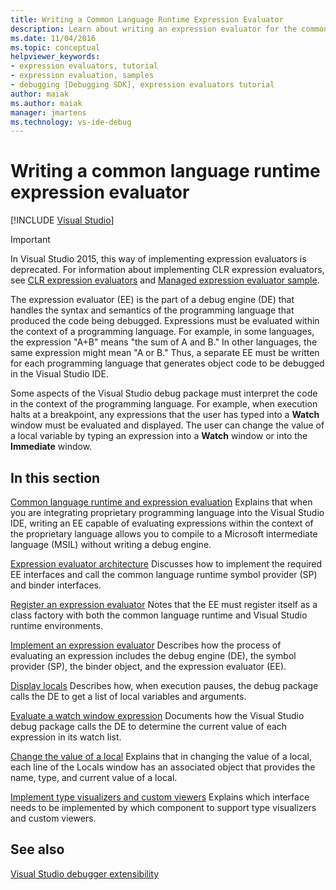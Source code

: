 ```yaml
---
title: Writing a Common Language Runtime Expression Evaluator
description: Learn about writing an expression evaluator for the common language runtime, which evaluates expressions in the code language being debugged.
ms.date: 11/04/2016
ms.topic: conceptual
helpviewer_keywords:
- expression evaluators, tutorial
- expression evaluation, samples
- debugging [Debugging SDK], expression evaluators tutorial
author: maiak
ms.author: maiak
manager: jmartens
ms.technology: vs-ide-debug
---
```

# Writing a common language runtime expression evaluator

 [!INCLUDE [Visual Studio](~/includes/applies-to-version/vs-windows-only.md)]
> [!IMPORTANT]
> In Visual Studio 2015, this way of implementing expression evaluators is deprecated. For information about implementing CLR expression evaluators, see [CLR expression evaluators](https://github.com/Microsoft/ConcordExtensibilitySamples/wiki/CLR-Expression-Evaluators) and [Managed expression evaluator sample](https://github.com/Microsoft/ConcordExtensibilitySamples/wiki/Managed-Expression-Evaluator-Sample).

 The expression evaluator (EE) is the part of a debug engine (DE) that handles the syntax and semantics of the programming language that produced the code being debugged. Expressions must be evaluated within the context of a programming language. For example, in some languages, the expression "A+B" means "the sum of A and B." In other languages, the same expression might mean "A or B." Thus, a separate EE must be written for each programming language that generates object code to be debugged in the Visual Studio IDE.

 Some aspects of the Visual Studio debug package must interpret the code in the context of the programming language. For example, when execution halts at a breakpoint, any expressions that the user has typed into a **Watch** window must be evaluated and displayed. The user can change the value of a local variable by typing an expression into a **Watch** window or into the **Immediate** window.

## In this section
 [Common language runtime and expression evaluation](../../extensibility/debugger/common-language-runtime-and-expression-evaluation.md)
 Explains that when you are integrating proprietary programming language into the Visual Studio IDE, writing an EE capable of evaluating expressions within the context of the proprietary language allows you to compile to a Microsoft intermediate language (MSIL) without writing a debug engine.

 [Expression evaluator architecture](../../extensibility/debugger/expression-evaluator-architecture.md)
 Discusses how to implement the required EE interfaces and call the common language runtime symbol provider (SP) and binder interfaces.

 [Register an expression evaluator](../../extensibility/debugger/registering-an-expression-evaluator.md)
 Notes that the EE must register itself as a class factory with both the common language runtime and Visual Studio runtime environments.

 [Implement an expression evaluator](../../extensibility/debugger/implementing-an-expression-evaluator.md)
 Describes how the process of evaluating an expression includes the debug engine (DE), the symbol provider (SP), the binder object, and the expression evaluator (EE).

 [Display locals](../../extensibility/debugger/displaying-locals.md)
 Describes how, when execution pauses, the debug package calls the DE to get a list of local variables and arguments.

 [Evaluate a watch window expression](../../extensibility/debugger/evaluating-a-watch-window-expression.md)
 Documents how the Visual Studio debug package calls the DE to determine the current value of each expression in its watch list.

 [Change the value of a local](../../extensibility/debugger/changing-the-value-of-a-local.md)
 Explains that in changing the value of a local, each line of the Locals window has an associated object that provides the name, type, and current value of a local.

 [Implement type visualizers and custom viewers](../../extensibility/debugger/implementing-type-visualizers-and-custom-viewers.md)
 Explains which interface needs to be implemented by which component to support type visualizers and custom viewers.

## See also
 [Visual Studio debugger extensibility](../../extensibility/debugger/visual-studio-debugger-extensibility.md)

